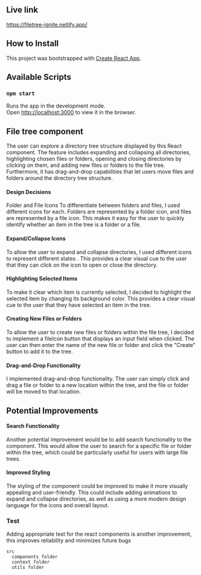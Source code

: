 ## Live link
https://filetree-ignite.netlify.app/

## How to Install 

This project was bootstrapped with [Create React App](https://github.com/facebook/create-react-app).

## Available Scripts

### `npm start`

Runs the app in the development mode.\
Open [http://localhost:3000](http://localhost:3000) to view it in the browser.



## File tree component
The user can explore a directory tree structure displayed by this React component. The feature includes expanding and collapsing all directories, highlighting chosen files or folders, opening and closing directories by clicking on them, and adding new files or folders to the file tree. Furthermore, it has drag-and-drop capabilities that let users move files and folders around the directory tree structure.

#### Design Decisions
Folder and File Icons
To differentiate between folders and files, I used different icons for each. Folders are represented by a folder icon, and files are represented by a file icon. This makes it easy for the user to quickly identify whether an item in the tree is a folder or a file.

#### Expand/Collapse Icons
To allow the user to expand and collapse directories, I used different icons to represent different states . This provides a clear visual cue to the user that they can click on the icon to open or close the directory.

#### Highlighting Selected Items
To make it clear which item is currently selected, I decided to highlight the selected item by changing its background color. This provides a clear visual cue to the user that they have selected an item in the tree.

#### Creating New Files or Folders
To allow the user to create new files or folders within the file tree, I decided to implement a fileIcon button that displays an input field when clicked. The user can then enter the name of the new file or folder and click the "Create" button to add it to the tree.

#### Drag-and-Drop Functionality
I  implemented drag-and-drop functionality. The user can simply click and drag a file or folder to a new location within the tree, and the file or folder will be moved to that location.

## Potential Improvements


#### Search Functionality
Another potential improvement would be to add search functionality to the component. This would allow the user to search for a specific file or folder within the tree, which could be particularly useful for users with large file trees.

#### Improved Styling
The styling of the component could be improved to make it more visually appealing and user-friendly. This could include adding animations to expand and collapse directories, as well as using a more modern design language for the icons and overall layout.

### Test
Adding appropriate test for the react components is another improvement, this improves reliability and minimizes future bugs


```
src
  components folder
  context folder
  utils folder
```







